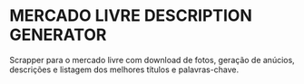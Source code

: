 # MERCADO LIVRE DESCRIPTION GENERATOR

Scrapper para o mercado livre com download de fotos, geração de anúcios, descrições e listagem dos melhores títulos e palavras-chave.
